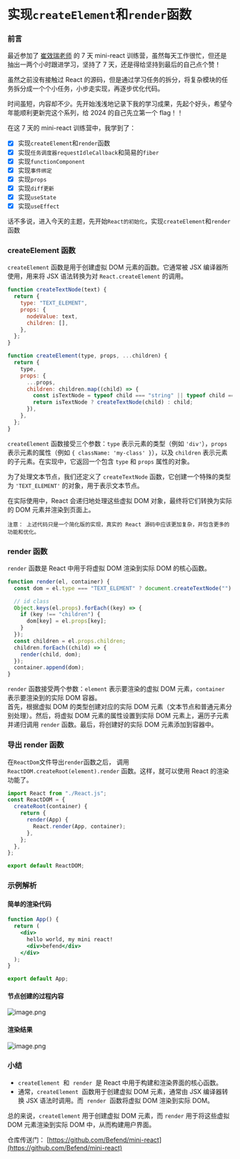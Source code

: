 # 实现`createElement`和`render`函数

### 前言

最近参加了 [崔效瑞老师](https://space.bilibili.com/175301983) 的 7 天 mini-react 训练营，虽然每天工作很忙，但还是抽出一两个小时跟进学习，坚持了 7 天，还是得给坚持到最后的自己点个赞！

虽然之前没有接触过 React 的源码，但是通过学习任务的拆分，将复杂模块的任务拆分成一个个小任务，小步走实现，再逐步优化代码。

时间虽短，内容却不少。先开始浅浅地记录下我的学习成果，先起个好头，希望今年能顺利更新完这个系列，给 2024 的自己先立第一个 flag！！

在这 7 天的 mini-react 训练营中，我学到了：

- [x] 实现`createElement`和`render`函数
- [x] 实现`任务调度器requestIdleCallback`和简易的`fiber`
- [x] 实现`functionComponent`
- [x] 实现`事件绑定`
- [x] 实现`props`
- [x] 实现`diff更新`
- [x] 实现`useState`
- [x] 实现`useEffect`

话不多说，进入今天的主题，先开始`React的初始化`，实现`createElement`和`render`函数

### createElement 函数

`createElement` 函数是用于创建虚拟 DOM 元素的函数。它通常被 JSX 编译器所使用，用来将 JSX 语法转换为对 `React.createElement` 的调用。

```js
function createTextNode(text) {
  return {
    type: "TEXT_ELEMENT",
    props: {
      nodeValue: text,
      children: [],
    },
  };
}

function createElement(type, props, ...children) {
  return {
    type,
    props: {
      ...props,
      children: children.map((child) => {
        const isTextNode = typeof child === "string" || typeof child === "number";
        return isTextNode ? createTextNode(child) : child;
      }),
    },
  };
}
```

`createElement` 函数接受三个参数：`type` 表示元素的类型（例如 `'div'`），`props` 表示元素的属性（例如 `{ className: 'my-class' }`），以及 `children` 表示元素的子元素。在实现中，它返回一个包含 `type` 和 `props` 属性的对象。

为了处理文本节点，我们还定义了 `createTextNode` 函数，它创建一个特殊的类型为 `'TEXT_ELEMENT'` 的对象，用于表示文本节点。

在实际使用中，React 会递归地处理这些虚拟 DOM 对象，最终将它们转换为实际的 DOM 元素并渲染到页面上。

```
注意： 上述代码只是一个简化版的实现，真实的 React 源码中应该更加复杂，并包含更多的功能和优化。
```

### render 函数

`render` 函数是 React 中用于将虚拟 DOM 渲染到实际 DOM 的核心函数。

```js
function render(el, container) {
  const dom = el.type === "TEXT_ELEMENT" ? document.createTextNode("") : document.createElement(el.type);

  // id class
  Object.keys(el.props).forEach((key) => {
    if (key !== "children") {
      dom[key] = el.props[key];
    }
  });
  const children = el.props.children;
  children.forEach((child) => {
    render(child, dom);
  });
  container.append(dom);
}
```

`render` 函数接受两个参数：`element` 表示要渲染的虚拟 DOM 元素，`container` 表示要渲染到的实际 DOM 容器。  
首先，根据虚拟 DOM 的类型创建对应的实际 DOM 元素（文本节点和普通元素分别处理）。然后，将虚拟 DOM 元素的属性设置到实际 DOM 元素上，遍历子元素并递归调用 `render` 函数。最后，将创建好的实际 DOM 元素添加到容器中。

### 导出 render 函数

在`ReactDom`文件导出`render`函数之后， 调用`ReactDOM.createRoot(element).render` 函数。这样，就可以使用 React 的渲染功能了。

```js
import React from "./React.js";
const ReactDOM = {
  createRoot(container) {
    return {
      render(App) {
        React.render(App, container);
      },
    };
  },
};

export default ReactDOM;
```

### 示例解析

#### 简单的渲染代码

```jsx
function App() {
  return (
    <div>
      hello world, my mini react!
      <div>befend</div>
    </div>
  );
}

export default App;
```

#### 节点创建的过程内容

![image.png](https://p6-juejin.byteimg.com/tos-cn-i-k3u1fbpfcp/eb58b3c985b747e9a1686bc2bb806f13~tplv-k3u1fbpfcp-jj-mark:0:0:0:0:q75.image#?w=600&h=362&s=34665&e=png&b=fdfafa)

#### 渲染结果

![image.png](https://p6-juejin.byteimg.com/tos-cn-i-k3u1fbpfcp/84da0e33191b4472bf2a5a8495a8214a~tplv-k3u1fbpfcp-jj-mark:0:0:0:0:q75.image#?w=987&h=382&s=40593&e=png&b=ffffff)

### 小结

- `createElement`  和  `render`  是 React 中用于构建和渲染界面的核心函数。
- 通常，`createElement`  函数用于创建虚拟 DOM 元素，通常由 JSX 编译器转换 JSX 语法时调用。而  `render`  函数将虚拟 DOM 渲染到实际 DOM。

总的来说，`createElement` 用于创建虚拟 DOM 元素，而 `render` 用于将这些虚拟 DOM 元素渲染到实际 DOM 中，从而构建用户界面。

仓库传送门： [https://github.com/Befend/mini-react](https://github.com/Befend/mini-react)
